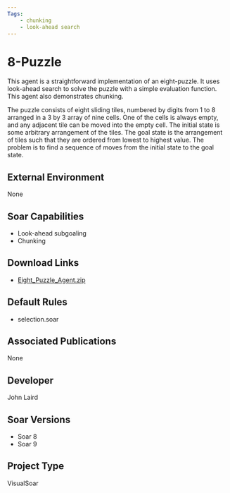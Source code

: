 ```yaml
---
Tags:
    - chunking
    - look-ahead search
---
```


# 8-Puzzle

This agent is a straightforward implementation of an eight-puzzle. It uses
look-ahead search to solve the puzzle with a simple evaluation function.
This agent also demonstrates chunking.

The puzzle consists of eight sliding tiles, numbered by digits from 1 to 8
arranged in a 3 by 3 array of nine cells. One of the cells is always
empty, and any adjacent tile can be moved into the empty cell. The initial
state is some arbitrary arrangement of the tiles. The goal state is the
arrangement of tiles such that they are ordered from lowest to highest
value. The problem is to find a sequence of moves from the initial state
to the goal state.

## External Environment

None

## Soar Capabilities

*   Look-ahead subgoaling
*   Chunking

## Download Links

*   [Eight_Puzzle_Agent.zip](https://github.com/SoarGroup/website-downloads/raw/main/Agents/Eight_Puzzle_Agent.zip)

## Default Rules

*   selection.soar

## Associated Publications

None

## Developer

John Laird

## Soar Versions

*   Soar 8
*   Soar 9

## Project Type

VisualSoar
